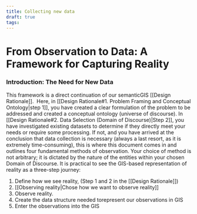 ```yaml
---
title: Collecting new data
draft: true
tags:
---
```

 
# From Observation to Data: A Framework for Capturing Reality

### Introduction: The Need for New Data

This framework is a direct continuation of our semanticGIS [[Design Rationale]].  Here, in [[Design Rationale#1. Problem Framing and Conceptual Ontology|step 1]], you have created a clear formulation of the problem to be addressed and created a conceptual ontology (universe of discourse). In  [[Design Rationale#2. Data Selection (Domain of Discourse)|Step 2]], you have investigated existing datasets to determine if they directly meet your needs or require some processing. If not, and you have arrived at the conclusion that data collection is necessary (always a last resort, as it is extremely time-consuming), this is where this document comes in and outlines four fundamental methods of observation. Your choice of method is not arbitrary; it is dictated by the nature of the entities within your chosen Domain of Discourse. 
It is practical to see the GIS-based representation of reality as a three-step journey:
1. Define how we see reality, (Step 1 and 2 in the [[Design Rationale]])
2. [[Observing reality|Chose how we want to observe reality]]
3. Observe reality.
4. Create the data structure needed torepresent our observations in GIS
5. Enter the observations into the GIS 
 
